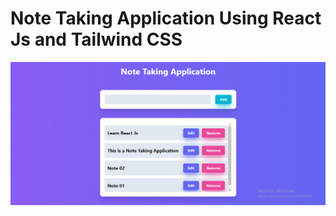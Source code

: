 # Note Taking Application Using React Js and Tailwind CSS

![note-taking-app](./src/assets/note-taking-app.png)
